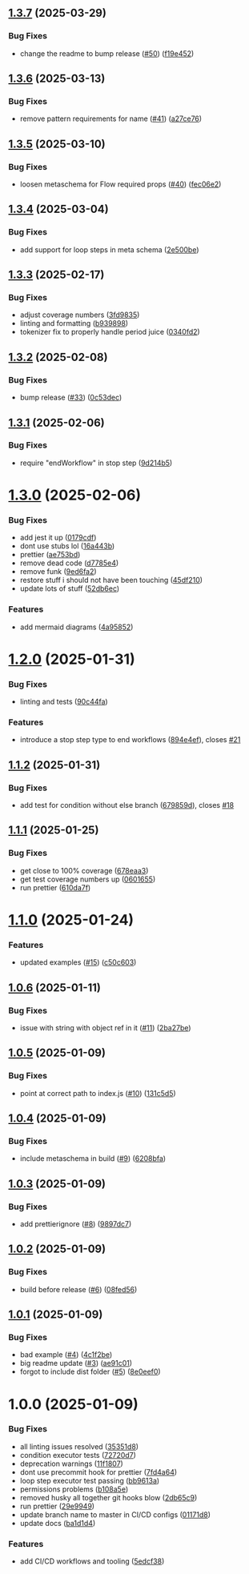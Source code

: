 ## [1.3.7](https://github.com/BelfordZ/open-rpc-flow/compare/v1.3.6...v1.3.7) (2025-03-29)


### Bug Fixes

* change the readme to bump release ([#50](https://github.com/BelfordZ/open-rpc-flow/issues/50)) ([f19e452](https://github.com/BelfordZ/open-rpc-flow/commit/f19e452164014b4d8c5df92bb3fce3ac73c4668f))

## [1.3.6](https://github.com/BelfordZ/open-rpc-flow/compare/v1.3.5...v1.3.6) (2025-03-13)


### Bug Fixes

* remove pattern requirements for name ([#41](https://github.com/BelfordZ/open-rpc-flow/issues/41)) ([a27ce76](https://github.com/BelfordZ/open-rpc-flow/commit/a27ce768da444bdde403278fa1eeeb08d80d406d))

## [1.3.5](https://github.com/BelfordZ/open-rpc-flow/compare/v1.3.4...v1.3.5) (2025-03-10)


### Bug Fixes

* loosen metaschema for Flow required props ([#40](https://github.com/BelfordZ/open-rpc-flow/issues/40)) ([fec06e2](https://github.com/BelfordZ/open-rpc-flow/commit/fec06e219c86fc389306b45457e089a75612b50d))

## [1.3.4](https://github.com/BelfordZ/open-rpc-flow/compare/v1.3.3...v1.3.4) (2025-03-04)


### Bug Fixes

* add support for loop steps in meta schema ([2e500be](https://github.com/BelfordZ/open-rpc-flow/commit/2e500be968822d08a195932ebd12456d971a30dc))

## [1.3.3](https://github.com/BelfordZ/open-rpc-flow/compare/v1.3.2...v1.3.3) (2025-02-17)


### Bug Fixes

* adjust coverage numbers ([3fd9835](https://github.com/BelfordZ/open-rpc-flow/commit/3fd9835e399afb49171b2224ead5f5b59c5c9bd0))
* linting and formatting ([b939898](https://github.com/BelfordZ/open-rpc-flow/commit/b93989827a7be480540e6c9502b585316833c1cb))
* tokenizer fix to properly handle period juice ([0340fd2](https://github.com/BelfordZ/open-rpc-flow/commit/0340fd21bcd8d7078055bdf948f95203c9c1371a))

## [1.3.2](https://github.com/BelfordZ/open-rpc-flow/compare/v1.3.1...v1.3.2) (2025-02-08)


### Bug Fixes

* bump release ([#33](https://github.com/BelfordZ/open-rpc-flow/issues/33)) ([0c53dec](https://github.com/BelfordZ/open-rpc-flow/commit/0c53decc6326f5da604444305712a7e253e2f4c8))

## [1.3.1](https://github.com/BelfordZ/open-rpc-flow/compare/v1.3.0...v1.3.1) (2025-02-06)


### Bug Fixes

* require "endWorkflow" in stop step ([9d214b5](https://github.com/BelfordZ/open-rpc-flow/commit/9d214b5530f37f54141f330d6040055eccc10cc4))

# [1.3.0](https://github.com/BelfordZ/open-rpc-flow/compare/v1.2.0...v1.3.0) (2025-02-06)


### Bug Fixes

* add jest it up ([0179cdf](https://github.com/BelfordZ/open-rpc-flow/commit/0179cdf6f639a35c2429691ff4bfbc6180f8c5e2))
* dont use stubs lol ([16a443b](https://github.com/BelfordZ/open-rpc-flow/commit/16a443b970376812a73376b072369dae3b42e56b))
* prettier ([ae753bd](https://github.com/BelfordZ/open-rpc-flow/commit/ae753bd3e90883f33ad4a5e11e4d44fc31d86c35))
* remove dead code ([d7785e4](https://github.com/BelfordZ/open-rpc-flow/commit/d7785e4e5ef3bb346cdbbb5f8648358d034af3f3))
* remove funk ([9ed6fa2](https://github.com/BelfordZ/open-rpc-flow/commit/9ed6fa245fbbe0612e59b30c766c080582e36272))
* restore stuff i should not have been touching ([45df210](https://github.com/BelfordZ/open-rpc-flow/commit/45df210d1f752c5041510eb674d5388e05760a04))
* update lots of stuff ([52db6ec](https://github.com/BelfordZ/open-rpc-flow/commit/52db6ec0298e3a9a6858fd547cac48d923806c97))


### Features

* add mermaid diagrams ([4a95852](https://github.com/BelfordZ/open-rpc-flow/commit/4a9585224c974e17fd9cd4b2bdf3b48da95f7484))

# [1.2.0](https://github.com/BelfordZ/open-rpc-flow/compare/v1.1.2...v1.2.0) (2025-01-31)


### Bug Fixes

* linting and tests ([90c44fa](https://github.com/BelfordZ/open-rpc-flow/commit/90c44fab6760ba70040c331b1be4ac595e917fe2))


### Features

* introduce a stop step type to end workflows ([894e4ef](https://github.com/BelfordZ/open-rpc-flow/commit/894e4ef21f8dbd61f4d0055570553972abe2d9dd)), closes [#21](https://github.com/BelfordZ/open-rpc-flow/issues/21)

## [1.1.2](https://github.com/BelfordZ/open-rpc-flow/compare/v1.1.1...v1.1.2) (2025-01-31)


### Bug Fixes

* add test for condition without else branch ([679859d](https://github.com/BelfordZ/open-rpc-flow/commit/679859d0162eb9d8a80dbe8aaafe6fe4b579389b)), closes [#18](https://github.com/BelfordZ/open-rpc-flow/issues/18)

## [1.1.1](https://github.com/BelfordZ/open-rpc-flow/compare/v1.1.0...v1.1.1) (2025-01-25)


### Bug Fixes

* get close to 100% coverage ([678eaa3](https://github.com/BelfordZ/open-rpc-flow/commit/678eaa3f62c477c41a139c4209e547bfad74ff4b))
* get test coverage numbers up ([0601655](https://github.com/BelfordZ/open-rpc-flow/commit/0601655175e3ac160171488c865d4b42c489af06))
* run prettier ([610da7f](https://github.com/BelfordZ/open-rpc-flow/commit/610da7f8a84203b00d2beaf7b52040f3310b6d44))

# [1.1.0](https://github.com/BelfordZ/open-rpc-flow/compare/v1.0.6...v1.1.0) (2025-01-24)


### Features

* updated examples ([#15](https://github.com/BelfordZ/open-rpc-flow/issues/15)) ([c50c603](https://github.com/BelfordZ/open-rpc-flow/commit/c50c603f819fa5d4975a33a0525c075cf726dd88))

## [1.0.6](https://github.com/BelfordZ/open-rpc-flow/compare/v1.0.5...v1.0.6) (2025-01-11)


### Bug Fixes

* issue with string with object ref in it ([#11](https://github.com/BelfordZ/open-rpc-flow/issues/11)) ([2ba27be](https://github.com/BelfordZ/open-rpc-flow/commit/2ba27be8c36a64f39957686a815e8f915bc61e03))

## [1.0.5](https://github.com/BelfordZ/open-rpc-flow/compare/v1.0.4...v1.0.5) (2025-01-09)


### Bug Fixes

* point at correct path to index.js ([#10](https://github.com/BelfordZ/open-rpc-flow/issues/10)) ([131c5d5](https://github.com/BelfordZ/open-rpc-flow/commit/131c5d598fbd45ca024088eac6d3b20514e47ebe))

## [1.0.4](https://github.com/BelfordZ/open-rpc-flow/compare/v1.0.3...v1.0.4) (2025-01-09)


### Bug Fixes

* include metaschema in build ([#9](https://github.com/BelfordZ/open-rpc-flow/issues/9)) ([6208bfa](https://github.com/BelfordZ/open-rpc-flow/commit/6208bfaf3158625639c4dcc6af4e2df5d5006ad1))

## [1.0.3](https://github.com/BelfordZ/open-rpc-flow/compare/v1.0.2...v1.0.3) (2025-01-09)


### Bug Fixes

* add prettierignore ([#8](https://github.com/BelfordZ/open-rpc-flow/issues/8)) ([9897dc7](https://github.com/BelfordZ/open-rpc-flow/commit/9897dc7cb354fb9adfc14b5933caa99face4a7e2))

## [1.0.2](https://github.com/BelfordZ/open-rpc-flow/compare/v1.0.1...v1.0.2) (2025-01-09)

### Bug Fixes

- build before release ([#6](https://github.com/BelfordZ/open-rpc-flow/issues/6)) ([08fed56](https://github.com/BelfordZ/open-rpc-flow/commit/08fed563c27064ae74a7164f1c4a167a287ce405))

## [1.0.1](https://github.com/BelfordZ/open-rpc-flow/compare/v1.0.0...v1.0.1) (2025-01-09)

### Bug Fixes

- bad example ([#4](https://github.com/BelfordZ/open-rpc-flow/issues/4)) ([4c1f2be](https://github.com/BelfordZ/open-rpc-flow/commit/4c1f2bedd17fe041fe1536c3fa7d36ba508e80eb))
- big readme update ([#3](https://github.com/BelfordZ/open-rpc-flow/issues/3)) ([ae91c01](https://github.com/BelfordZ/open-rpc-flow/commit/ae91c01e701cddd4bf1725a6c170d3517760f940))
- forgot to include dist folder ([#5](https://github.com/BelfordZ/open-rpc-flow/issues/5)) ([8e0eef0](https://github.com/BelfordZ/open-rpc-flow/commit/8e0eef003801ee5f6c442a917a69c5f28b2e1a88))

# 1.0.0 (2025-01-09)

### Bug Fixes

- all linting issues resolved ([35351d8](https://github.com/BelfordZ/open-rpc-flow/commit/35351d8d03b35cb7bbf9723b92809066dbbf727e))
- condition executor tests ([72720d7](https://github.com/BelfordZ/open-rpc-flow/commit/72720d717e35949293abb3e34e663d08b9a1675d))
- deprecation warnings ([11f1807](https://github.com/BelfordZ/open-rpc-flow/commit/11f180744367c5655a2745aa82245f70fa1c2147))
- dont use precommit hook for prettier ([7fd4a64](https://github.com/BelfordZ/open-rpc-flow/commit/7fd4a642f51884202f61070dac6a175d66333809))
- loop step executor test passing ([bb9613a](https://github.com/BelfordZ/open-rpc-flow/commit/bb9613a2835f4a8abc22fdb6ea3326279316b223))
- permissions problems ([b108a5e](https://github.com/BelfordZ/open-rpc-flow/commit/b108a5e20e819eba3be124804a3d68ee01947926))
- removed husky all together git hooks blow ([2db65c9](https://github.com/BelfordZ/open-rpc-flow/commit/2db65c95d476a2ea40985b214c49553145869479))
- run prettier ([29e9949](https://github.com/BelfordZ/open-rpc-flow/commit/29e9949d295c37af60f86ad98768c3894a6f4d69))
- update branch name to master in CI/CD configs ([01171d8](https://github.com/BelfordZ/open-rpc-flow/commit/01171d8776e068491e4f0c2ccb9c612282195d2d))
- update docs ([ba1d1d4](https://github.com/BelfordZ/open-rpc-flow/commit/ba1d1d4e3af3d880fa796cb84c3a886bee9354fa))

### Features

- add CI/CD workflows and tooling ([5edcf38](https://github.com/BelfordZ/open-rpc-flow/commit/5edcf38c0a657fec114cacd0139f7e09f87256f3))
